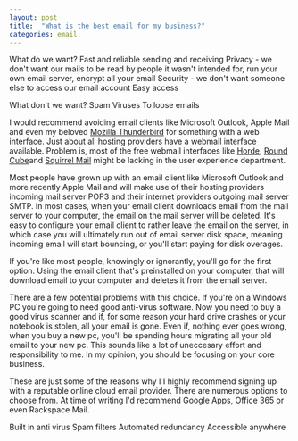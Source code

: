 ```yaml
---
layout: post
title:  "What is the best email for my business?"
categories: email
---
```


What do we want?
Fast and reliable sending and receiving
Privacy - we don't want our mails to be read by people it wasn't intended for, run your own email server, encrypt all your email
Security - we don't want someone else to access our email account
Easy access

What don't we want?
Spam
Viruses
To loose emails


I would recommend avoiding email clients like Microsoft Outlook, Apple Mail and even my beloved [Mozilla Thunderbird][thunderbird] for something with a web interface. Just about all hosting providers have a webmail interface available. Problem is, most of the free webmail interfaces like [Horde][horde], [Round Cube][roundcude]and [Squirrel Mail][squirrelmail] might be lacking in the user experience department. 

Most people have grown up with an email client like Microsoft Outlook and more recently Apple Mail and will make use of their hosting providers incoming mail server POP3 and their internet providers outgoing mail server SMTP. In most cases, when your email client downloads email from the mail server to your computer, the email on the mail server will be deleted. It's easy to configure your email client to rather leave the email on the server, in which case you will ultimately run out of email server disk space, meaning incoming email will start bouncing, or you'll start paying for disk overages. 

If you're like most people, knowingly or ignorantly, you'll go for the first option. Using the email client that's preinstalled on your computer, that will download email to your computer and deletes it from the email server. 

There are a few potential problems with this choice. If you're on a Windows PC you're going to need good anti-virus software.
Now you need to buy a good virus scanner and if, for some reason your hard drive crashes or your notebook is stolen, all your email is gone. Even if, nothing ever goes wrong, when you buy a new pc, you'll be spending hours migrating all your old email to your new pc. This sounds like a lot of uneccesary effort and responsibility to me. In my opinion, you should be focusing on your core business. 

These are just some of the reasons why I
I highly recommend signing up with a reputable online cloud email provider. There are numerous options to choose from. At time of writing I'd recommend Google Apps, Office 365 or even Rackspace Mail. 

Built in anti virus
Spam filters
Automated redundancy
Accessible anywhere 


[thunderbird]: https://www.mozilla.org/thunderbird/
[horde]: http://www.horde.org/
[roundcude]: https://roundcube.net/
[squirrelmail]: http://www.squirrelmail.org/
